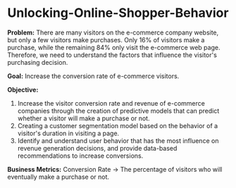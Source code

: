 # Unlocking-Online-Shopper-Behavior

**Problem:**
There are many visitors on the e-commerce company website, but only a few visitors make purchases. Only 16% of visitors make a purchase, while the remaining 84% only visit the e-commerce web page. Therefore, we need to understand the factors that influence the visitor's purchasing decision.

**Goal:**
Increase the conversion rate of e-commerce visitors.

**Objective:**
1. Increase the visitor conversion rate and revenue of e-commerce companies through the creation of predictive models that can predict whether a visitor will make a purchase or not.
2. Creating a customer segmentation model based on the behavior of a visitor's duration in visiting a page. 
3. Identify and understand user behavior that has the most influence on revenue generation decisions, and provide data-based recommendations to increase conversions. 

**Business Metrics:**
Conversion Rate -> The percentage of visitors who will eventually make a purchase or not.

